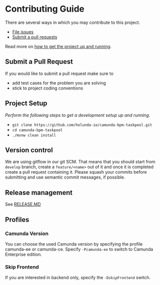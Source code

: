 # Contributing Guide

There are several ways in which you may contribute to this project.

* [File issues](https://github.com/holuda-io/camunda-bpm-taskpool/issues)
* [Submit a pull requests](#submit-a-pull-request)

Read more on [how to get the project up and running](#project-setup).


## Submit a Pull Request

If you would like to submit a pull request make sure to 

- add test cases for the problem you are solving
- stick to project coding conventions


## Project Setup

_Perform the following steps to get a development setup up and running._

- `git clone https://github.com/holunda-io/camunda-bpm-taskpool.git`
- `cd camunda-bpm-taskpool`
- `./mvnw clean install`

## Version control

We are using gitflow in our git SCM. That means that you should start from `develop` branch,
create a `feature/<name>` out of it and once it is completed create a pull request containing 
it. Please squash your commits before submitting and use semantic commit messages, if possible. 
 
 



## Release management

See [RELEASE.MD](/docs/RELEASE.MD)

## Profiles

### Camunda Version

You can choose the used Camunda version by specifying the profile camunda-ee or camunda-ce.
Specify `-Pcamunda-ee` to switch to Camunda Enterprise edition.

### Skip Frontend

If you are interested in backend only, specify the `-DskipFrontend` switch.
